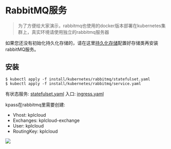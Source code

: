# RabbitMQ服务 

> 为了方便给大家演示，rabbitmq也使用的docker版本部署在kubernetes集群上，真实环境请使用独立的rabbitmq服务器

如果您还没有初始化持久化存储的，请在这里[持久化存储](storage.md)配置好存储类再安装rabbitMQ服务。

## 安装

```
$ kubectl apply -f install/kubernetes/rabbitmq/statefulset.yaml
$ kubectl apply -f install/kubernetes/rabbitmq/service.yaml
```


有状态服务: [statefulset.yaml](../../install/kubernetes/rabbitmq/statefulset.yaml)
入口: [ingress.yaml](../../install/kubernetes/rabbitmq/ingress.yaml)

kpass在rabbitmq里需要创建:

- Vhost: kplcloud
- Exchanges: kplcloud-exchange
- User: kplcloud
- RoutingKey: kplcloud

![](http://source.qiniu.cnd.nsini.com/images/2019/07/96/fe/b6/20190723-82ddfef524db68edb29dc7f4fe5962c7.jpeg?imageView2/2/w/1280/interlace/0/q/100)